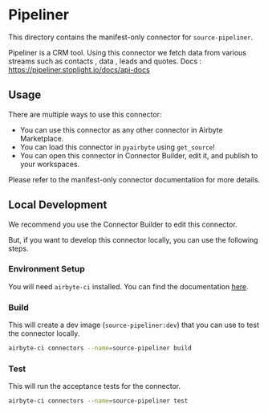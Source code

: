 # Pipeliner
This directory contains the manifest-only connector for `source-pipeliner`.

Pipeliner is a CRM tool.
Using this connector we fetch data from various streams such as contacts , data , leads and quotes.
Docs : https://pipeliner.stoplight.io/docs/api-docs

## Usage
There are multiple ways to use this connector:
- You can use this connector as any other connector in Airbyte Marketplace.
- You can load this connector in `pyairbyte` using `get_source`!
- You can open this connector in Connector Builder, edit it, and publish to your workspaces.

Please refer to the manifest-only connector documentation for more details.

## Local Development
We recommend you use the Connector Builder to edit this connector.

But, if you want to develop this connector locally, you can use the following steps.

### Environment Setup
You will need `airbyte-ci` installed. You can find the documentation [here](airbyte-ci).

### Build
This will create a dev image (`source-pipeliner:dev`) that you can use to test the connector locally.
```bash
airbyte-ci connectors --name=source-pipeliner build
```

### Test
This will run the acceptance tests for the connector.
```bash
airbyte-ci connectors --name=source-pipeliner test
```

